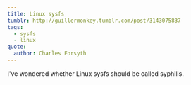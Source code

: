 ```yaml
---
title: Linux sysfs
tumblr: http://guillermonkey.tumblr.com/post/3143075837
tags:
  - sysfs
  - linux
quote:
  author: Charles Forsyth
---
```


I've wondered whether Linux sysfs should be called syphilis.
